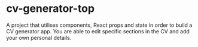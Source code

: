 # cv-generator-top

A project that utilises components, React props and state in order to build a CV generator app. You are able to edit specific sections in the CV and add your own personal details.
